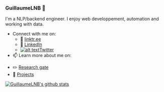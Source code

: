 <!-- Please don't remove this: Grab your social icons from https://github.com/carlsednaoui/gitsocial -->

[1.2]: http://i.imgur.com/wWzX9uB.png (twitter icon without padding)
[1]: [Twitter](https://twitter.com/KhuyenTran16)



### GuillaumeLNB 🌱

<!--
**GuillaumeLNB/GuillaumeLNB** is a ✨ _special_ ✨ repository because its `README.md` (this file) appears on your GitHub profile.

Here are some ideas to get you started:

- 🔭 I’m currently working on ...
- 🌱 I’m currently learning ...
- 👯 I’m looking to collaborate on ...
- 🤔 I’m looking for help with ...
- 💬 Ask me about ...
- 📫 How to reach me: ...
- 😄 Pronouns: ...
- ⚡ Fun fact: ...
-->

I'm a NLP/backend engineer. I enjoy web developpement, automation and working with data. 
- Connect with me on:
  - 💬 [linktr.ee](https://linktr.ee/glnb)
  - :office: [LinkedIn](https://www.linkedin.com/in/guillaume-le-noé-bienvenu-203491150/)
  - [![alt text][1.2]][1][Twitter](https://twitter.com/GLNB17)
- 📫 Learn more about me on:  
<!--   - :bulb: [Medium](https://medium.com/@khuyentran1476) -->
  - :pencil2: [Research gate](https://www.researchgate.net/profile/Guillaume-Le-Noe-Bienvenu)
  - :dart: [Projects](https://github.com/GuillaumeLNB)



  
[![GuillaumeLNB's github stats](https://github-readme-stats.vercel.app/api?username=GuillaumeLNB&count_private=true&show_icons=true&theme=radical&hide_rank=false)](https://github.com/anuraghazra/github-readme-stats)



